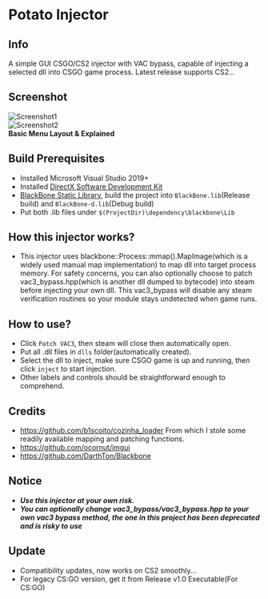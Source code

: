 # Potato Injector
## Info
 A simple GUI CSGO/CS2 injector with VAC bypass, capable of injecting a selected dll into CSGO game process. Latest release supports CS2...
## Screenshot
![Screenshot1](https://raw.githubusercontent.com/leo4048111/Potato-Injector/main/screenshots/screenshot1.png)  
![Screenshot2](https://raw.githubusercontent.com/leo4048111/Potato-Injector/main/screenshots/screenshot2.png)  
**Basic Menu Layout & Explained**
## Build Prerequisites
+ Installed Microsoft Visual Studio 2019+ 
+ Installed [DirectX Software Development Kit](https://www.microsoft.com/en-us/download/details.aspx?id=6812)
+ [BlackBone Static Library](https://github.com/DarthTon/Blackbone), build the project into `BlackBone.lib`(Release build) and `BlackBone-d.lib`(Debug build)
+ Put both .lib files under `$(ProjectDir)\dependency\blackbone\Lib`
## How this injector works?
+ This injector uses blackbone::Process::mmap().MapImage(which is a widely used manual map implementation) to map dll into target process memory. For safety concerns, you can also optionally choose to patch vac3_bypass.hpp(which is another dll dumped to bytecode) into steam before injecting your own dll. This vac3_bypass will disable any steam verification routines so your module stays undetected when game runs.
## How to use?
+ Click `Patch VAC3`, then steam will close then automatically open.
+ Put all .dll files in `dlls` folder(automatically created).
+ Select the dll to inject, make sure CSGO game is up and running, then click `inject` to start injection.
+ Other labels and controls should be straightforward enough to comprehend.
## Credits
+ https://github.com/b1scoito/cozinha_loader From which I stole some readily available mapping and patching functions.
+ https://github.com/ocornut/imgui
+ https://github.com/DarthTon/Blackbone
## Notice
+ ***Use this injector at your own risk.***
+ ***You can optionally change vac3_bypass/vac3_bypass.hpp to your own vac3 bypass method, the one in this project has been deprecated and is risky to use***
## Update
+ Compatibility updates, now works on CS2 smoothly...
+ For legacy CS:GO version, get it from Release v1.0 Executable(For CS:GO)
